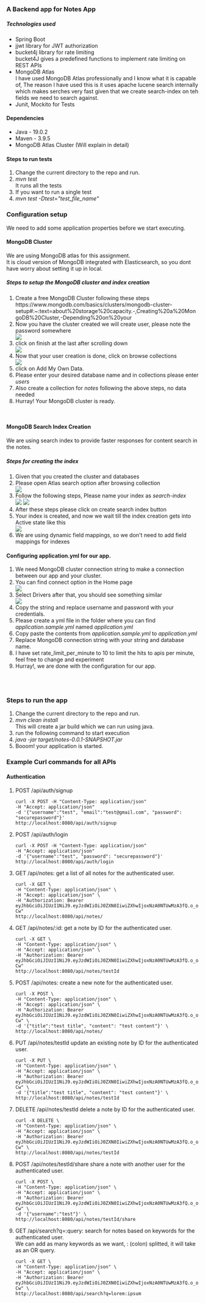 <h3>A Backend app for Notes App</h3>
<h5>Technologies used </h5>
<ul>
<li>Spring Boot</li>
<li>jjwt library for JWT authorization</li>
<li>bucket4j library for rate limiting</li>
<desc>bucket4J gives a predefined functions to implement rate limiting on REST APIs</desc>
<li>MongoDB Atlas</li>
<desc>I have used MongoDB Atlas professionally and I know what it is capable of, The reason I have used this is it uses apache lucene search internally which makes serches very fast given that we create search-index on teh fields we need to search against.</desc>
<li>Junit, Mockito for Tests</li>
</ul>

<h4>Dependencies</h4>
<ul>
<li>Java - 19.0.2</li>
<li>Maven - 3.9.5</li>
<li>MongoDB Atlas Cluster (Will explain in detail)</li>
</ul>


<h4>Steps to run tests </h4>
<ol>
<li>Change the current directory to the repo and run.</li>
<li><i>mvn test</i></li>
<desc>It runs all the tests</desc>
<li>If you want to run a single test</li>
<li><i>mvn test -Dtest="test_file_name"</i></li>
</ol>

<h3>Configuration setup</h3>
We need to add some application properties before we start executing.

<h4>MongoDB Cluster</h4>
<span>We are using MongoDB atlas for this assignment.</span><br>
<span>It is cloud version of MongoDB integrated with Elasticsearch, so you dont have worry about setting it up in local.</span>
<h5>Steps to setup the MongoDB cluster and index creation</h5>
<ol>
<li>Create a free MongoDB Cluster following these steps <br/><a>https://www.mongodb.com/basics/clusters/mongodb-cluster-setup#:~:text=about%20storage%20capacity.-,Creating%20a%20MongoDB%20Cluster,-Depending%20on%20your</a></li>
<li>Now you have the cluster created we will create user, please note the password somewhere</li>
<img src="readme-photos/user.png"/>
<li>click on finish at the last after scrolling down</li>
<img src="readme-photos/home.png"/>
<li>Now that your user creation is done, click on browse collections</li>
<img src="readme-photos/collections.png"/>
<li>click on Add My Own Data.</li>
<li>Please enter your desired database name and in collections please enter <i>users</i></li>
<li>Also create a collection for <i>notes</i> following the above steps, no data needed</li>
<li>Hurray! Your MongoDB cluster is ready.</li>
</ol>
<br>

<h4>MongoDB Search Index Creation </h4>
<p>We are using search index to provide faster responses for content search in the notes.</p>
<h5>Steps for creating the index</h5>
<ol>
<li>Given that you created the cluster and databases</li>
<li>Please open Atlas search option after browsing collection </li>
<img src="readme-photos/browse.png"/>
<li>Follow the following steps, Please name your index as <i>search-index</i></li>
<img src="readme-photos/index1.png"/>
<img src="readme-photos/index2.png"/>
<li>After these steps please click on create search index button</li>
<li>Your index is created, and now we wait till the index creation gets into Active state like this</li>
<img src="readme-photos/active.png"/>
<li>We are using dynamic field mappings, so we don't need to add field mappings for indexes </li>
</ol>

<h4>Configuring application.yml for our app.</h4>
<ol>
<li>We need MongoDB cluster connection string to make a connection between our app and your cluster.</li>
<li>You can find connect option in the Home page</li>
<img src="readme-photos/home.png"/>
<li>Select Drivers after that, you should see something similar</li>
<img src="readme-photos/connection_string.png"/>
<li>Copy the string and replace username and password with your credentials.</li>
<li>Please create a yml file in the folder where you can find <i>application.sample.yml</i> named <i>application.yml</i></li>
<li>Copy paste the contents from <i>application.sample.yml</i> to <i>application.yml</i></li>
<li>Replace MongoDB connection string with your string and database name.</li>
<li>I have set rate_limit_per_minute to 10 to limit the hits to apis per minute, feel free to change and experiment</li>
<li>Hurray!, we are done with the configuration for our app.</li>
</ol>
<br/>
<br/>


<h3>Steps to run the app </h3>
<ol>
<li>Change the current directory to the repo and run.</li>
<li><i>mvn clean install</i></li>
<desc>This will create a jar build which we can run using java.</desc>
<li>run the following command to start execution</li>
<li><i>java -jar target/notes-0.0.1-SNAPSHOT.jar</i></li>
<li>Booom! your application is started.</li>
</ol>


<h3> Example Curl commands for all APIs </h3>
<h4>Authentication</h4>
<ol>
<li>POST /api/auth/signup</li>

``` 
curl -X POST -H "Content-Type: application/json" 
-H "Accept: application/json" 
-d '{"username":"test", "email":"test@gmail.com", "password": "securepassword"}' 
http://localhost:8080/api/auth/signup 
```
<li>POST /api/auth/login</li>

```
curl -X POST -H "Content-Type: application/json" 
-H "Accept: application/json" 
-d '{"username":"test", "password": "securepassword"}' 
http://localhost:8080/api/auth/login
```
<li>GET /api/notes: get a list of all notes for the authenticated user.</li>

```
curl -X GET \
-H "Content-Type: application/json" \
-H "Accept: application/json" \
-H "Authorization: Bearer eyJhbGciOiJIUzI1NiJ9.eyJzdWIiOiJ0ZXN0IiwiZXhwIjoxNzA0NTUwMzA3fQ.o_oP_lQ3h1y4jISsLr6rlm7DyiRndVGPQ7R_jdGn-Cw"
http://localhost:8080/api/notes/

```

<li>GET /api/notes/:id: get a note by ID for the authenticated user.</li>

```
curl -X GET \
-H "Content-Type: application/json" \
-H "Accept: application/json" \
-H "Authorization: Bearer eyJhbGciOiJIUzI1NiJ9.eyJzdWIiOiJ0ZXN0IiwiZXhwIjoxNzA0NTUwMzA3fQ.o_oP_lQ3h1y4jISsLr6rlm7DyiRndVGPQ7R_jdGn-Cw"
http://localhost:8080/api/notes/testId

```

<li>POST /api/notes: create a new note for the authenticated user.</li>

```
curl -X POST \
-H "Content-Type: application/json" \
-H "Accept: application/json" \
-H "Authorization: Bearer eyJhbGciOiJIUzI1NiJ9.eyJzdWIiOiJ0ZXN0IiwiZXhwIjoxNzA0NTUwMzA3fQ.o_oP_lQ3h1y4jISsLr6rlm7DyiRndVGPQ7R_jdGn-Cw" \
-d '{"title":"test title", "content": "test content"}' \
http://localhost:8080/api/notes/

```

<li>PUT /api/notes/testId update an existing note by ID for the authenticated user.</li>

```
curl -X PUT \
-H "Content-Type: application/json" \
-H "Accept: application/json" \
-H "Authorization: Bearer eyJhbGciOiJIUzI1NiJ9.eyJzdWIiOiJ0ZXN0IiwiZXhwIjoxNzA0NTUwMzA3fQ.o_oP_lQ3h1y4jISsLr6rlm7DyiRndVGPQ7R_jdGn-Cw" \
-d '{"title":"test title", "content": "test content"}' \
http://localhost:8080/api/notes/testId

```

<li>DELETE /api/notes/testId delete a note by ID for the authenticated user.</li>

```
curl -X DELETE \
-H "Content-Type: application/json" \
-H "Accept: application/json" \
-H "Authorization: Bearer eyJhbGciOiJIUzI1NiJ9.eyJzdWIiOiJ0ZXN0IiwiZXhwIjoxNzA0NTUwMzA3fQ.o_oP_lQ3h1y4jISsLr6rlm7DyiRndVGPQ7R_jdGn-Cw" \
http://localhost:8080/api/notes/testId

```

<li>POST /api/notes/testId/share  share a note with another user for the authenticated user.</li>

```
curl -X POST \
-H "Content-Type: application/json" \
-H "Accept: application/json" \
-H "Authorization: Bearer eyJhbGciOiJIUzI1NiJ9.eyJzdWIiOiJ0ZXN0IiwiZXhwIjoxNzA0NTUwMzA3fQ.o_oP_lQ3h1y4jISsLr6rlm7DyiRndVGPQ7R_jdGn-Cw" \
-d '{"username":"test"}' \
http://localhost:8080/api/notes/testId/share

```
<li>GET /api/search?q=:query: search for notes based on keywords for the authenticated user. </li>
We can add as many keywords as we want, : (colon) splitted, it will take as an OR query.

```
curl -X GET \
-H "Content-Type: application/json" \
-H "Accept: application/json" \
-H "Authorization: Bearer eyJhbGciOiJIUzI1NiJ9.eyJzdWIiOiJ0ZXN0IiwiZXhwIjoxNzA0NTUwMzA3fQ.o_oP_lQ3h1y4jISsLr6rlm7DyiRndVGPQ7R_jdGn-Cw" \
http://localhost:8080/api/search?q=lorem:ipsum

```

</ol>
